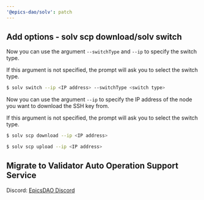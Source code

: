 ```yaml
---
'@epics-dao/solv': patch
---
```


## Add options - solv scp download/solv switch

Now you can use the argument `--switchType` and `--ip` to specify the switch type.

If this argument is not specified, the prompt will ask you to select the switch type.

```bash
$ solv switch --ip <IP address> --switchType <switch type>
```

Now you can use the argument `--ip` to specify the IP address of the node you want to download the SSH key from.

If this argument is not specified, the prompt will ask you to select the switch type.

```bash
$ solv scp download --ip <IP address>
```

```bash
$ solv scp upload --ip <IP address>
```

## Migrate to Validator Auto Operation Support Service

Discord: [EpicsDAO Discord](https://discord.gg/HDTy96Wr2W)
